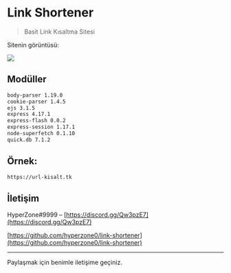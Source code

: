 # Link Shortener
> Basit Link Kısaltma Sitesi

Sitenin görüntüsü:

![](https://cdn.discordapp.com/attachments/767825640496824330/786569684425900082/unknown.png)

## Modüller


```sh
body-parser 1.19.0
cookie-parser 1.4.5
ejs 3.1.5
express 4.17.1
express-flash 0.0.2
express-session 1.17.1
node-superfetch 0.1.10
quick.db 7.1.2
```



## Örnek:


```sh
https://url-kisalt.tk
```



## İletişim

HyperZone#9999 – [https://discord.gg/Qw3pzE7](https://discord.gg/Qw3pzE7)

[https://github.com/hyperzone0/link-shortener](https://github.com/hyperzone0/link-shortener)

__________________________________

Paylaşmak için benimle iletişime geçiniz.
